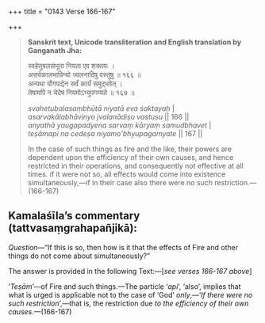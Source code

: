 +++
title = "0143 Verse 166-167"

+++
> **Sanskrit text, Unicode transliteration and English translation by Ganganath Jha:** 
>
> स्वहेतुबलसंभूता नियता एव शक्तयः ।  
> असर्वकालभाविन्यो ज्वलनादिषु वस्तुषु ॥ १६६ ॥  
> अन्यथा यौगपद्येन सर्वं कार्यं समुद्भवेत् ।  
> तेषामपि न चेदेष नियमोऽभ्युपगम्यते ॥ १६७ ॥ 
>
> *svahetubalasaṃbhūtā niyatā eva śaktayaḥ* \|  
> *asarvakālabhāvinyo jvalanādiṣu vastuṣu* \|\| 166 \|\|  
> *anyathā yaugapadyena sarvaṃ kāryaṃ samudbhavet* \|  
> *teṣāmapi na cedeṣa niyamo'bhyupagamyate* \|\| 167 \|\| 
>
> In the case of such things as fire and the like, their powers are dependent upon the efficiency of their own causes, and hence restricted in their operations, and consequently not effective at all times. if it were not so, all effects would come into existence simultaneously,—if in their case also there were no such restriction.—(166-167)



## Kamalaśīla’s commentary (tattvasaṃgrahapañjikā):

*Question*—“If this is so, then how is it that the effects of Fire and other things do not come about simultaneously?”

The answer is provided in the following Text:—[*see verses 166-167 above*]

‘*Teṣām*’—of Fire and such things.—The particle ‘*api*’, ‘also’, implies that what is urged is applicable not to the case of ‘God’ *only*,—‘*If there were no such restriction*’,—that is, the restriction due *to the efficiency of their own causes*.—(166-167)



